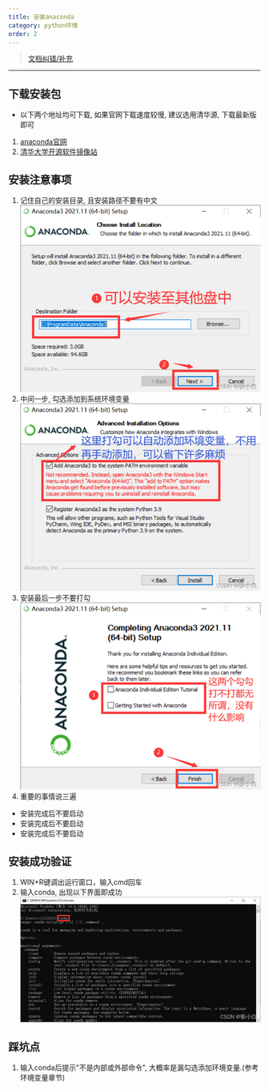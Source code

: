 ```yaml
---
title: 安装anaconda
category: python环境
order: 2
---
```


> [文档纠错/补充](https://github.com/dumengru/docs_codenotes/tree/master/docs/_docs)

---

## 下载安装包
- 以下两个地址均可下载, 如果官网下载速度较慢, 建议选用清华源, 下载最新版即可
1. [anaconda官网](https://www.anaconda.com/)
2. [清华大学开源软件镜像站](https://mirrors.tuna.tsinghua.edu.cn/anaconda/archive/)

## 安装注意事项
1. 记住自己的安装目录, 且安装路径不要有中文
![](../../images/202211211535.png)
2. 中间一步, 勾选添加到系统环境变量
![](../../images/202211211527.png)
3. 安装最后一步不要打勾
![](../../images/202211211530.png)
4. 重要的事情说三遍
- 安装完成后不要启动
- 安装完成后不要启动
- 安装完成后不要启动

## 安装成功验证
1. WIN+R键调出运行窗口，输入cmd回车
2. 输入conda, 出现以下界面即成功
![](../../images/202211211533.png)

## 踩坑点
1. 输入conda后提示"不是内部或外部命令", 大概率是漏勾选添加环境变量.(参考环境变量章节)
